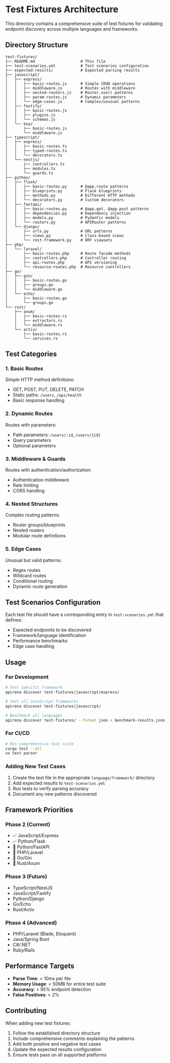 # Test Fixtures Architecture

This directory contains a comprehensive suite of test fixtures for validating endpoint discovery across multiple languages and frameworks.

## Directory Structure

```
test-fixtures/
├── README.md                    # This file
├── test-scenarios.yml           # Test scenarios configuration
├── expected-results/            # Expected parsing results
├── javascript/
│   ├── express/
│   │   ├── basic-routes.js      # Simple CRUD operations
│   │   ├── middleware.js        # Routes with middleware
│   │   ├── nested-routers.js    # Router.use() patterns
│   │   ├── param-routes.js      # Dynamic parameters
│   │   └── edge-cases.js        # Complex/unusual patterns
│   ├── fastify/
│   │   ├── basic-routes.js
│   │   ├── plugins.js
│   │   └── schemas.js
│   └── koa/
│       ├── basic-routes.js
│       └── middleware.js
├── typescript/
│   ├── express/
│   │   ├── basic-routes.ts
│   │   ├── typed-routes.ts
│   │   └── decorators.ts
│   └── nestjs/
│       ├── controllers.ts
│       ├── modules.ts
│       └── guards.ts
├── python/
│   ├── flask/
│   │   ├── basic-routes.py      # @app.route patterns
│   │   ├── blueprints.py        # Flask blueprints
│   │   ├── methods.py           # Different HTTP methods
│   │   └── decorators.py        # Custom decorators
│   ├── fastapi/
│   │   ├── basic-routes.py      # @app.get, @app.post patterns
│   │   ├── dependencies.py      # Dependency injection
│   │   ├── models.py            # Pydantic models
│   │   └── routers.py           # APIRouter patterns
│   └── django/
│       ├── urls.py              # URL patterns
│       ├── views.py             # Class-based views
│       └── rest-framework.py    # DRF viewsets
├── php/
│   └── laravel/
│       ├── basic-routes.php     # Route facade methods
│       ├── controllers.php      # Controller routing
│       ├── api-routes.php       # API versioning
│       └── resource-routes.php  # Resource controllers
├── go/
│   ├── gin/
│   │   ├── basic-routes.go
│   │   ├── groups.go
│   │   └── middleware.go
│   └── echo/
│       ├── basic-routes.go
│       └── groups.go
└── rust/
    ├── axum/
    │   ├── basic-routes.rs
    │   ├── extractors.rs
    │   └── middleware.rs
    └── actix/
        ├── basic-routes.rs
        └── services.rs
```

## Test Categories

### 1. Basic Routes
Simple HTTP method definitions:
- GET, POST, PUT, DELETE, PATCH
- Static paths: `/users`, `/api/health`
- Basic response handling

### 2. Dynamic Routes
Routes with parameters:
- Path parameters: `/users/:id`, `/users/{id}`
- Query parameters
- Optional parameters

### 3. Middleware & Guards
Routes with authentication/authorization:
- Authentication middleware
- Rate limiting
- CORS handling

### 4. Nested Structures
Complex routing patterns:
- Router groups/blueprints
- Nested routers
- Modular route definitions

### 5. Edge Cases
Unusual but valid patterns:
- Regex routes
- Wildcard routes
- Conditional routing
- Dynamic route generation

## Test Scenarios Configuration

Each test file should have a corresponding entry in `test-scenarios.yml` that defines:
- Expected endpoints to be discovered
- Framework/language identification
- Performance benchmarks
- Edge case handling

## Usage

### For Development
```bash
# Test specific framework
apirena discover test-fixtures/javascript/express/

# Test all JavaScript frameworks
apirena discover test-fixtures/javascript/

# Benchmark all languages
apirena discover test-fixtures/ --format json > benchmark-results.json
```

### For CI/CD
```bash
# Run comprehensive test suite
cargo test --all
nx test parser
```

### Adding New Test Cases

1. Create the test file in the appropriate `language/framework/` directory
2. Add expected results to `test-scenarios.yml`
3. Run tests to verify parsing accuracy
4. Document any new patterns discovered

## Framework Priorities

### Phase 2 (Current)
- ✅ JavaScript/Express 
- ✅ Python/Flask
- 🎯 Python/FastAPI
- 🎯 PHP/Laravel
- 🎯 Go/Gin
- 🎯 Rust/Axum

### Phase 3 (Future)
- TypeScript/NestJS
- JavaScript/Fastify
- Python/Django
- Go/Echo
- Rust/Actix

### Phase 4 (Advanced)
- PHP/Laravel (Blade, Eloquent)
- Java/Spring Boot
- C#/.NET
- Ruby/Rails

## Performance Targets

- **Parse Time**: < 10ms per file
- **Memory Usage**: < 50MB for entire test suite
- **Accuracy**: > 95% endpoint detection
- **False Positives**: < 2%

## Contributing

When adding new test fixtures:
1. Follow the established directory structure
2. Include comprehensive comments explaining the patterns
3. Add both positive and negative test cases
4. Update the expected results configuration
5. Ensure tests pass on all supported platforms

